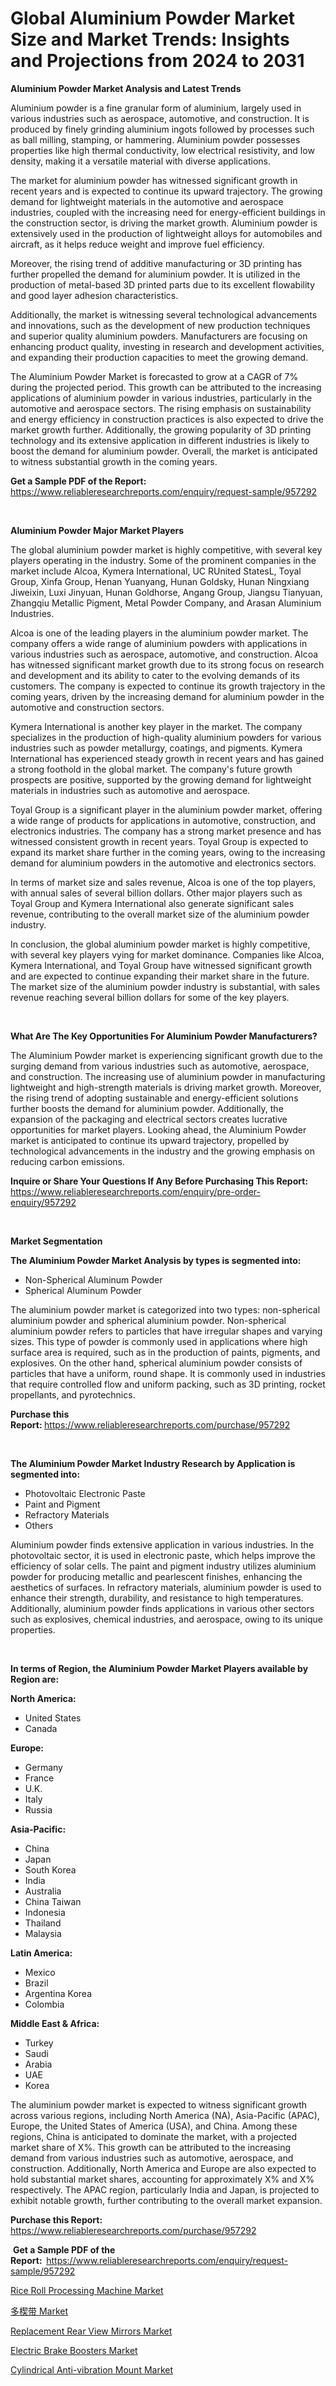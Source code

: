 <p><h1>Global Aluminium Powder Market Size and Market Trends: Insights and Projections from 2024 to 2031</h1></p><p><strong>Aluminium Powder Market Analysis and Latest Trends</strong></p>
<p><p>Aluminium powder is a fine granular form of aluminium, largely used in various industries such as aerospace, automotive, and construction. It is produced by finely grinding aluminium ingots followed by processes such as ball milling, stamping, or hammering. Aluminium powder possesses properties like high thermal conductivity, low electrical resistivity, and low density, making it a versatile material with diverse applications.</p><p>The market for aluminium powder has witnessed significant growth in recent years and is expected to continue its upward trajectory. The growing demand for lightweight materials in the automotive and aerospace industries, coupled with the increasing need for energy-efficient buildings in the construction sector, is driving the market growth. Aluminium powder is extensively used in the production of lightweight alloys for automobiles and aircraft, as it helps reduce weight and improve fuel efficiency.</p><p>Moreover, the rising trend of additive manufacturing or 3D printing has further propelled the demand for aluminium powder. It is utilized in the production of metal-based 3D printed parts due to its excellent flowability and good layer adhesion characteristics.</p><p>Additionally, the market is witnessing several technological advancements and innovations, such as the development of new production techniques and superior quality aluminium powders. Manufacturers are focusing on enhancing product quality, investing in research and development activities, and expanding their production capacities to meet the growing demand.</p><p>The Aluminium Powder Market is forecasted to grow at a CAGR of 7% during the projected period. This growth can be attributed to the increasing applications of aluminium powder in various industries, particularly in the automotive and aerospace sectors. The rising emphasis on sustainability and energy efficiency in construction practices is also expected to drive the market growth further. Additionally, the growing popularity of 3D printing technology and its extensive application in different industries is likely to boost the demand for aluminium powder. Overall, the market is anticipated to witness substantial growth in the coming years.</p></p>
<p><strong>Get a Sample PDF of the Report:&nbsp;</strong> <a href="https://www.reliableresearchreports.com/enquiry/request-sample/957292">https://www.reliableresearchreports.com/enquiry/request-sample/957292</a></p>
<p>&nbsp;</p>
<p><strong>Aluminium Powder Major Market Players</strong></p>
<p><p>The global aluminium powder market is highly competitive, with several key players operating in the industry. Some of the prominent companies in the market include Alcoa, Kymera International, UC RUnited StatesL, Toyal Group, Xinfa Group, Henan Yuanyang, Hunan Goldsky, Hunan Ningxiang Jiweixin, Luxi Jinyuan, Hunan Goldhorse, Angang Group, Jiangsu Tianyuan, Zhangqiu Metallic Pigment, Metal Powder Company, and Arasan Aluminium Industries.</p><p>Alcoa is one of the leading players in the aluminium powder market. The company offers a wide range of aluminium powders with applications in various industries such as aerospace, automotive, and construction. Alcoa has witnessed significant market growth due to its strong focus on research and development and its ability to cater to the evolving demands of its customers. The company is expected to continue its growth trajectory in the coming years, driven by the increasing demand for aluminium powder in the automotive and construction sectors.</p><p>Kymera International is another key player in the market. The company specializes in the production of high-quality aluminium powders for various industries such as powder metallurgy, coatings, and pigments. Kymera International has experienced steady growth in recent years and has gained a strong foothold in the global market. The company's future growth prospects are positive, supported by the growing demand for lightweight materials in industries such as automotive and aerospace.</p><p>Toyal Group is a significant player in the aluminium powder market, offering a wide range of products for applications in automotive, construction, and electronics industries. The company has a strong market presence and has witnessed consistent growth in recent years. Toyal Group is expected to expand its market share further in the coming years, owing to the increasing demand for aluminium powders in the automotive and electronics sectors.</p><p>In terms of market size and sales revenue, Alcoa is one of the top players, with annual sales of several billion dollars. Other major players such as Toyal Group and Kymera International also generate significant sales revenue, contributing to the overall market size of the aluminium powder industry.</p><p>In conclusion, the global aluminium powder market is highly competitive, with several key players vying for market dominance. Companies like Alcoa, Kymera International, and Toyal Group have witnessed significant growth and are expected to continue expanding their market share in the future. The market size of the aluminium powder industry is substantial, with sales revenue reaching several billion dollars for some of the key players.</p></p>
<p>&nbsp;</p>
<p><strong>What Are The Key Opportunities For Aluminium Powder Manufacturers?</strong></p>
<p><p>The Aluminium Powder market is experiencing significant growth due to the surging demand from various industries such as automotive, aerospace, and construction. The increasing use of aluminium powder in manufacturing lightweight and high-strength materials is driving market growth. Moreover, the rising trend of adopting sustainable and energy-efficient solutions further boosts the demand for aluminium powder. Additionally, the expansion of the packaging and electrical sectors creates lucrative opportunities for market players. Looking ahead, the Aluminium Powder market is anticipated to continue its upward trajectory, propelled by technological advancements in the industry and the growing emphasis on reducing carbon emissions.</p></p>
<p><strong>Inquire or Share Your Questions If Any Before Purchasing This Report:</strong> <a href="https://www.reliableresearchreports.com/enquiry/pre-order-enquiry/957292">https://www.reliableresearchreports.com/enquiry/pre-order-enquiry/957292</a></p>
<p>&nbsp;</p>
<p><strong>Market Segmentation</strong></p>
<p><strong>The Aluminium Powder Market Analysis by types is segmented into:</strong></p>
<p><ul><li>Non-Spherical Aluminum Powder</li><li>Spherical Aluminum Powder</li></ul></p>
<p><p>The aluminium powder market is categorized into two types: non-spherical aluminium powder and spherical aluminium powder. Non-spherical aluminium powder refers to particles that have irregular shapes and varying sizes. This type of powder is commonly used in applications where high surface area is required, such as in the production of paints, pigments, and explosives. On the other hand, spherical aluminium powder consists of particles that have a uniform, round shape. It is commonly used in industries that require controlled flow and uniform packing, such as 3D printing, rocket propellants, and pyrotechnics.</p></p>
<p><strong>Purchase this Report:&nbsp;</strong><a href="https://www.reliableresearchreports.com/purchase/957292">https://www.reliableresearchreports.com/purchase/957292</a></p>
<p>&nbsp;</p>
<p><strong>The Aluminium Powder Market Industry Research by Application is segmented into:</strong></p>
<p><ul><li>Photovoltaic Electronic Paste</li><li>Paint and Pigment</li><li>Refractory Materials</li><li>Others</li></ul></p>
<p><p>Aluminium powder finds extensive application in various industries. In the photovoltaic sector, it is used in electronic paste, which helps improve the efficiency of solar cells. The paint and pigment industry utilizes aluminium powder for producing metallic and pearlescent finishes, enhancing the aesthetics of surfaces. In refractory materials, aluminium powder is used to enhance their strength, durability, and resistance to high temperatures. Additionally, aluminium powder finds applications in various other sectors such as explosives, chemical industries, and aerospace, owing to its unique properties.</p></p>
<p>&nbsp;</p>
<p><strong>In terms of Region, the Aluminium Powder Market Players available by Region are:</strong></p>
<p>
    <p> <strong> North America: </strong>
        <ul>
            <li>United States</li>
            <li>Canada</li>
        </ul>
        </p> 
    <p> <strong> Europe: </strong>
        <ul>
            <li>Germany</li>
            <li>France</li>
            <li>U.K.</li>
            <li>Italy</li>
            <li>Russia</li>
        </ul>
        </p> 
    <p> <strong> Asia-Pacific: </strong>
        <ul>
            <li>China</li>
            <li>Japan</li>
            <li>South Korea</li>
            <li>India</li>
            <li>Australia</li>
            <li>China Taiwan</li>
            <li>Indonesia</li>
            <li>Thailand</li>
            <li>Malaysia</li>
        </ul>
        </p> 
    <p> <strong> Latin America: </strong>
        <ul>
            <li>Mexico</li>
            <li>Brazil</li>
            <li>Argentina Korea</li>
            <li>Colombia</li>
        </ul>
        </p> 
    <p> <strong> Middle East & Africa: </strong>
        <ul>
            <li>Turkey</li>
            <li>Saudi</li>
            <li>Arabia</li>
            <li>UAE</li>
            <li>Korea</li>
        </ul>
    </p>
    </p>
<p><p>The aluminium powder market is expected to witness significant growth across various regions, including North America (NA), Asia-Pacific (APAC), Europe, the United States of America (USA), and China. Among these regions, China is anticipated to dominate the market, with a projected market share of X%. This growth can be attributed to the increasing demand from various industries such as automotive, aerospace, and construction. Additionally, North America and Europe are also expected to hold substantial market shares, accounting for approximately X% and X% respectively. The APAC region, particularly India and Japan, is projected to exhibit notable growth, further contributing to the overall market expansion.</p></p>
<p><strong>Purchase this Report: </strong><a href="https://www.reliableresearchreports.com/purchase/957292">https://www.reliableresearchreports.com/purchase/957292</a></p>
<p>&nbsp;<strong>Get a Sample PDF of the Report:&nbsp;&nbsp;</strong><a href="https://www.reliableresearchreports.com/enquiry/request-sample/957292">https://www.reliableresearchreports.com/enquiry/request-sample/957292</a></p>
<p><strong></strong></p>
<p><p><a href="https://issuu.com/reportprime-2/docs/rice-roll-processing-machine-market-size-2030.pptx">Rice Roll Processing Machine Market</a></p><p><a href="https://issuu.com/reportprime-2/docs/market-size-2030.pptx">多楔带 Market</a></p><p><a href="https://www.linkedin.com/pulse/replacement-rear-view-mirrors-market-growth-trends-covid-19-namye?trackingId=p89bLlxkR7qk7rqG44IdQw%3D%3D">Replacement Rear View Mirrors Market</a></p><p><a href="https://www.linkedin.com/pulse/electric-brake-boosters-market-dynamics-2024-2031-also-its-bunle?trackingId=QSqJ6dn0TT2S6vfwciPMZQ%3D%3D">Electric Brake Boosters Market</a></p><p><a href="https://medium.com/@jerrodhilll68/cylindrical-anti-vibration-mount-market-exploring-market-share-market-trends-and-future-growth-2f67e1d68bd5">Cylindrical Anti-vibration Mount Market</a></p></p>